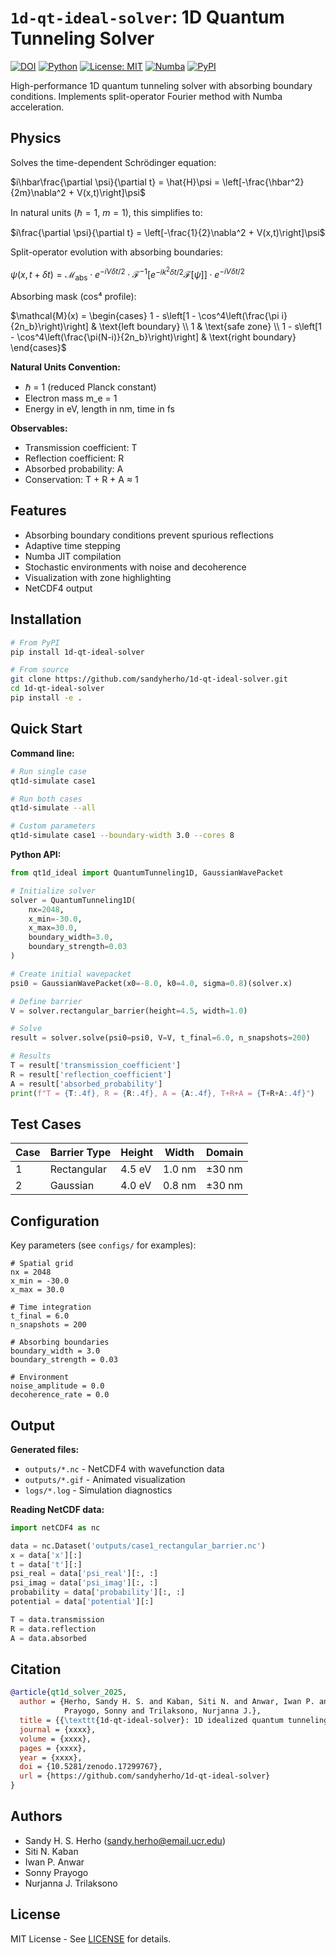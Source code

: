 # `1d-qt-ideal-solver`: 1D Quantum Tunneling Solver

[![DOI](https://zenodo.org/badge/1072081371.svg)](https://doi.org/10.5281/zenodo.17299767)
[![Python](https://img.shields.io/badge/python-3.8%2B-blue.svg)](https://www.python.org/downloads/)
[![License: MIT](https://img.shields.io/badge/License-MIT-yellow.svg)](https://opensource.org/licenses/MIT)
[![Numba](https://img.shields.io/badge/accelerated-numba-orange.svg)](https://numba.pydata.org/)
[![PyPI](https://img.shields.io/pypi/v/1d-qt-ideal-solver.svg)](https://pypi.org/project/1d-qt-ideal-solver/)

High-performance 1D quantum tunneling solver with absorbing boundary conditions. Implements split-operator Fourier method with Numba acceleration.

## Physics

Solves the time-dependent Schrödinger equation:

$i\hbar\frac{\partial \psi}{\partial t} = \hat{H}\psi = \left[-\frac{\hbar^2}{2m}\nabla^2 + V(x,t)\right]\psi$

In natural units ($\hbar = 1$, $m = 1$), this simplifies to:

$i\frac{\partial \psi}{\partial t} = \left[-\frac{1}{2}\nabla^2 + V(x,t)\right]\psi$

Split-operator evolution with absorbing boundaries:

$\psi(x, t+\delta t) = \mathcal{M}_{\text{abs}} \cdot e^{-iV\delta t/2} \cdot \mathcal{F}^{-1}\left[e^{-ik^2\delta t/2}\mathcal{F}[\psi]\right] \cdot e^{-iV\delta t/2}$

Absorbing mask (cos⁴ profile):

$\mathcal{M}(x) = \begin{cases}
1 - s\left[1 - \cos^4\left(\frac{\pi i}{2n_b}\right)\right] & \text{left boundary} \\
1 & \text{safe zone} \\
1 - s\left[1 - \cos^4\left(\frac{\pi(N-i)}{2n_b}\right)\right] & \text{right boundary}
\end{cases}$

**Natural Units Convention:**
- ℏ = 1 (reduced Planck constant)
- Electron mass m_e = 1
- Energy in eV, length in nm, time in fs

**Observables:**
- Transmission coefficient: T
- Reflection coefficient: R
- Absorbed probability: A
- Conservation: T + R + A ≈ 1

## Features

- Absorbing boundary conditions prevent spurious reflections
- Adaptive time stepping
- Numba JIT compilation
- Stochastic environments with noise and decoherence
- Visualization with zone highlighting
- NetCDF4 output

## Installation

```bash
# From PyPI
pip install 1d-qt-ideal-solver

# From source
git clone https://github.com/sandyherho/1d-qt-ideal-solver.git
cd 1d-qt-ideal-solver
pip install -e .
```

## Quick Start

**Command line:**
```bash
# Run single case
qt1d-simulate case1

# Run both cases
qt1d-simulate --all

# Custom parameters
qt1d-simulate case1 --boundary-width 3.0 --cores 8
```

**Python API:**
```python
from qt1d_ideal import QuantumTunneling1D, GaussianWavePacket

# Initialize solver
solver = QuantumTunneling1D(
    nx=2048, 
    x_min=-30.0,
    x_max=30.0,
    boundary_width=3.0,
    boundary_strength=0.03
)

# Create initial wavepacket
psi0 = GaussianWavePacket(x0=-8.0, k0=4.0, sigma=0.8)(solver.x)

# Define barrier
V = solver.rectangular_barrier(height=4.5, width=1.0)

# Solve
result = solver.solve(psi0=psi0, V=V, t_final=6.0, n_snapshots=200)

# Results
T = result['transmission_coefficient']
R = result['reflection_coefficient']
A = result['absorbed_probability']
print(f"T = {T:.4f}, R = {R:.4f}, A = {A:.4f}, T+R+A = {T+R+A:.4f}")
```

## Test Cases

| Case | Barrier Type | Height | Width | Domain |
|------|--------------|--------|-------|--------|
| 1 | Rectangular | 4.5 eV | 1.0 nm | ±30 nm |
| 2 | Gaussian | 4.0 eV | 0.8 nm | ±30 nm |

## Configuration

Key parameters (see `configs/` for examples):

```text
# Spatial grid
nx = 2048
x_min = -30.0
x_max = 30.0

# Time integration
t_final = 6.0
n_snapshots = 200

# Absorbing boundaries
boundary_width = 3.0
boundary_strength = 0.03

# Environment
noise_amplitude = 0.0
decoherence_rate = 0.0
```

## Output

**Generated files:**
- `outputs/*.nc` - NetCDF4 with wavefunction data
- `outputs/*.gif` - Animated visualization
- `logs/*.log` - Simulation diagnostics

**Reading NetCDF data:**
```python
import netCDF4 as nc

data = nc.Dataset('outputs/case1_rectangular_barrier.nc')
x = data['x'][:]
t = data['t'][:]
psi_real = data['psi_real'][:, :]
psi_imag = data['psi_imag'][:, :]
probability = data['probability'][:, :]
potential = data['potential'][:]

T = data.transmission
R = data.reflection
A = data.absorbed
```

## Citation

```bibtex
@article{qt1d_solver_2025,
  author = {Herho, Sandy H. S. and Kaban, Siti N. and Anwar, Iwan P. and
            Prayogo, Sonny and Trilaksono, Nurjanna J.},
  title = {{\texttt{1d-qt-ideal-solver}: 1D idealized quantum tunneling solver with absorbing boundaries}},
  journal = {xxxx},
  volume = {xxxx},
  pages = {xxxx},
  year = {xxxx},
  doi = {10.5281/zenodo.17299767},
  url = {https://github.com/sandyherho/1d-qt-ideal-solver}
}
```

## Authors

- Sandy H. S. Herho (sandy.herho@email.ucr.edu)
- Siti N. Kaban
- Iwan P. Anwar
- Sonny Prayogo
- Nurjanna J. Trilaksono

## License

MIT License - See [LICENSE](LICENSE) for details.
